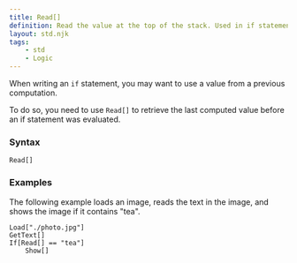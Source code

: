 ```yaml
---
title: Read[]
definition: Read the value at the top of the stack. Used in if statement conditionals.
layout: std.njk
tags:
    - std
    - Logic
---
```


When writing an `if` statement, you may want to use a value from a previous computation.

To do so, you need to use `Read[]` to retrieve the last computed value before an if statement was evaluated.

### Syntax

```
Read[]
```

### Examples

The following example loads an image, reads the text in the image, and shows the image if it contains "tea".

```
Load["./photo.jpg"]
GetText[]
If[Read[] == "tea"]
    Show[]
```